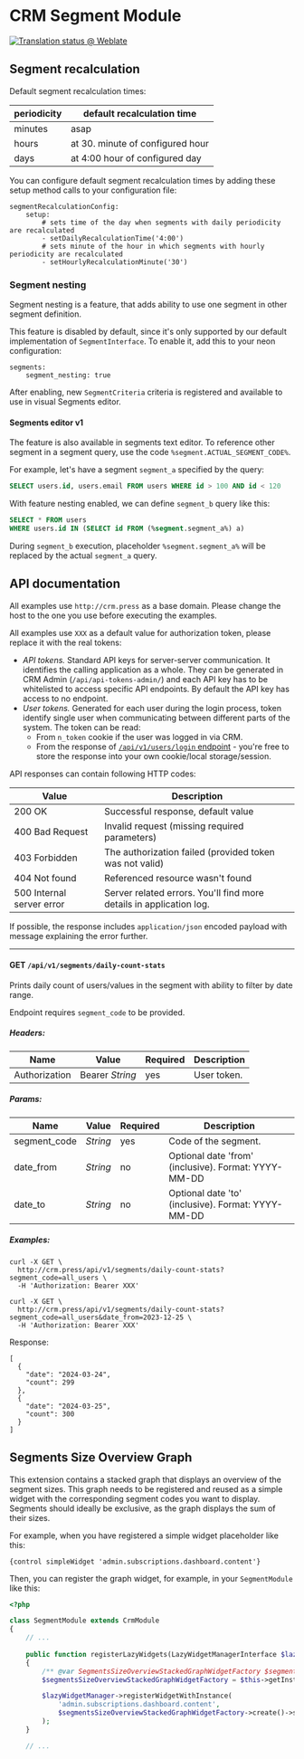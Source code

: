 # CRM Segment Module

[![Translation status @ Weblate](https://hosted.weblate.org/widgets/remp-crm/-/segment-module/svg-badge.svg)](https://hosted.weblate.org/projects/remp-crm/segments-module/)

## Segment recalculation

Default segment recalculation times:

| periodicity | default recalculation time       |
|-------------|----------------------------------|
| minutes     | asap                             |
| hours       | at 30. minute of configured hour |
| days        | at 4:00 hour of configured day   |

You can configure default segment recalculation times by adding these setup method calls to your configuration file:

```neon
segmentRecalculationConfig:
    setup:
    	# sets time of the day when segments with daily periodicity are recalculated
        - setDailyRecalculationTime('4:00')
        # sets minute of the hour in which segments with hourly periodicity are recalculated
        - setHourlyRecalculationMinute('30')
```

### Segment nesting

Segment nesting is a feature, that adds ability to use one segment in other segment definition.  

This feature is disabled by default, since it's only supported by our default implementation of `SegmentInterface`. To enable it, add this to your neon configuration:

```neon
segments:
    segment_nesting: true
```

After enabling, new `SegmentCriteria` criteria is registered and available to use in visual Segments editor. 

#### Segments editor v1

The feature is also available in segments text editor. To reference other segment in a segment query, use the code `%segment.ACTUAL_SEGMENT_CODE%`. 

For example, let's have a segment `segment_a` specified by the query:

```sql
SELECT users.id, users.email FROM users WHERE id > 100 AND id < 120
```

With feature nesting enabled, we can define `segment_b` query like this:

```sql
SELECT * FROM users
WHERE users.id IN (SELECT id FROM (%segment.segment_a%) a)
```

During `segment_b` execution, placeholder `%segment.segment_a%` will be replaced by the actual `segment_a` query.


## API documentation

All examples use `http://crm.press` as a base domain. Please change the host to the one you use
before executing the examples.

All examples use `XXX` as a default value for authorization token, please replace it with the
real tokens:

* *API tokens.* Standard API keys for server-server communication. It identifies the calling application as a whole.
  They can be generated in CRM Admin (`/api/api-tokens-admin/`) and each API key has to be whitelisted to access
  specific API endpoints. By default the API key has access to no endpoint.
* *User tokens.* Generated for each user during the login process, token identify single user when communicating between
  different parts of the system. The token can be read:
  * From `n_token` cookie if the user was logged in via CRM.
  * From the response of [`/api/v1/users/login` endpoint](https://github.com/remp2020/crm-users-module#post-apiv1userslogin) -
    you're free to store the response into your own cookie/local storage/session.

API responses can contain following HTTP codes:

| Value                     | Description                                                         |
|---------------------------|---------------------------------------------------------------------|
| 200 OK                    | Successful response, default value                                  |
| 400 Bad Request           | Invalid request (missing required parameters)                       |
| 403 Forbidden             | The authorization failed (provided token was not valid)             |
| 404 Not found             | Referenced resource wasn't found                                    |
| 500 Internal server error | Server related errors. You'll find more details in application log. |

If possible, the response includes `application/json` encoded payload with message explaining
the error further.

---

#### GET `/api/v1/segments/daily-count-stats`

Prints daily count of users/values in the segment with ability to filter by date range.

Endpoint requires `segment_code` to be provided.

##### *Headers:*

| Name          | Value           | Required | Description |
|---------------|-----------------|----------|-------------|
| Authorization | Bearer *String* | yes      | User token. |

##### *Params:*

| Name         | Value    | Required | Description                                          |
|--------------|----------|----------|------------------------------------------------------|
| segment_code | *String* | yes      | Code of the segment.                                 |
| date_from    | *String* | no       | Optional date 'from' (inclusive). Format: YYYY-MM-DD |
| date_to      | *String* | no       | Optional date 'to' (inclusive). Format: YYYY-MM-DD   |

##### *Examples:*

```shell
curl -X GET \
  http://crm.press/api/v1/segments/daily-count-stats?segment_code=all_users \
  -H 'Authorization: Bearer XXX'
```

```shell
curl -X GET \
  http://crm.press/api/v1/segments/daily-count-stats?segment_code=all_users&date_from=2023-12-25 \
  -H 'Authorization: Bearer XXX'
```

Response:

```json5
[
  {
    "date": "2024-03-24",
    "count": 299
  },
  {
    "date": "2024-03-25",
    "count": 300
  }
]
```

## Segments Size Overview Graph

This extension contains a stacked graph that displays an overview of the segment sizes. This graph needs to be registered and reused as a simple widget with the corresponding segment codes you want to display. Segments should ideally be exclusive, as the graph displays the sum of their sizes.

For example, when you have registered a simple widget placeholder like this:

```latte
{control simpleWidget 'admin.subscriptions.dashboard.content'}
```

Then, you can register the graph widget, for example, in your `SegmentModule` like this:

```php
<?php

class SegmentModule extends CrmModule
{
    // ...
    
    public function registerLazyWidgets(LazyWidgetManagerInterface $lazyWidgetManager)
    {
        /** @var SegmentsSizeOverviewStackedGraphWidgetFactory $segmentsSizeOverviewStackedGraphWidgetFactory */
        $segmentsSizeOverviewStackedGraphWidgetFactory = $this->getInstance(SegmentsSizeOverviewStackedGraphWidgetFactory::class);

        $lazyWidgetManager->registerWidgetWithInstance(
            'admin.subscriptions.dashboard.content',
            $segmentsSizeOverviewStackedGraphWidgetFactory->create()->setSegmentCodes(['all_users']),
        );
    }

    // ...
```
